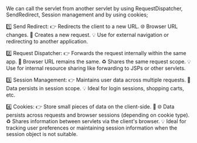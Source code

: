 We can call the servlet from another servlet by using RequestDispatcher, SendRedirect, Session management and by using cookies;



1️⃣ Send Redirect:
👉 Redirects the client to a new URL.
🌐 Browser URL changes.
🔄 Creates a new request.
💡 Use for external navigation or redirecting to another application.

2️⃣ Request Dispatcher:
👉 Forwards the request internally within the same app.
🔗 Browser URL remains the same.
♻ Shares the same request scope.
💡 Use for internal resource sharing like forwarding to JSPs or other servlets.

3️⃣ Session Management:
👉 Maintains user data across multiple requests.
🔐 Data persists in session scope.
💡 Ideal for login sessions, shopping carts, etc.

4️⃣ Cookies:
👉 Store small pieces of data on the client-side. 🍪
🌐 Data persists across requests and browser sessions (depending on cookie type).
♻ Shares information between servlets via the client's browser.
💡 Ideal for tracking user preferences or maintaining session information when the session object is not suitable.
